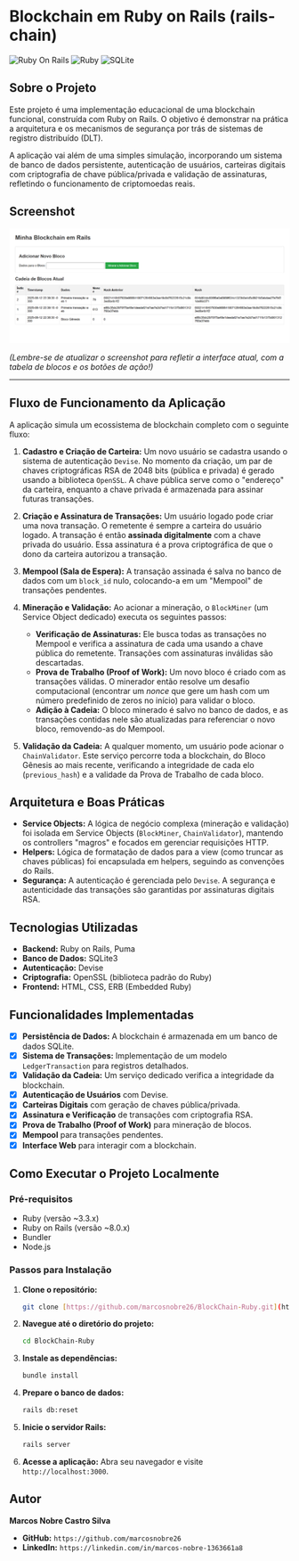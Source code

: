# Blockchain em Ruby on Rails (rails-chain)

![Ruby On Rails](https://img.shields.io/badge/Ruby_on_Rails-CC0000?style=for-the-badge&logo=ruby-on-rails&logoColor=white)
![Ruby](https://img.shields.io/badge/Ruby-CC342D?style=for-the-badge&logo=ruby&logoColor=white)
![SQLite](https://img.shields.io/badge/SQLite-07405E?style=for-the-badge&logo=sqlite&logoColor=white)

## Sobre o Projeto

Este projeto é uma implementação educacional de uma blockchain funcional, construída com Ruby on Rails. O objetivo é demonstrar na prática a arquitetura e os mecanismos de segurança por trás de sistemas de registro distribuído (DLT).

A aplicação vai além de uma simples simulação, incorporando um sistema de banco de dados persistente, autenticação de usuários, carteiras digitais com criptografia de chave pública/privada e validação de assinaturas, refletindo o funcionamento de criptomoedas reais.

## Screenshot

![Screenshot da Aplicação](public/image.png)

*(Lembre-se de atualizar o screenshot para refletir a interface atual, com a tabela de blocos e os botões de ação!)*

---

## Fluxo de Funcionamento da Aplicação

A aplicação simula um ecossistema de blockchain completo com o seguinte fluxo:

1.  **Cadastro e Criação de Carteira:** Um novo usuário se cadastra usando o sistema de autenticação `Devise`. No momento da criação, um par de chaves criptográficas RSA de 2048 bits (pública e privada) é gerado usando a biblioteca `OpenSSL`. A chave pública serve como o "endereço" da carteira, enquanto a chave privada é armazenada para assinar futuras transações.

2.  **Criação e Assinatura de Transações:** Um usuário logado pode criar uma nova transação. O remetente é sempre a carteira do usuário logado. A transação é então **assinada digitalmente** com a chave privada do usuário. Essa assinatura é a prova criptográfica de que o dono da carteira autorizou a transação.

3.  **Mempool (Sala de Espera):** A transação assinada é salva no banco de dados com um `block_id` nulo, colocando-a em um "Mempool" de transações pendentes.

4.  **Mineração e Validação:** Ao acionar a mineração, o `BlockMiner` (um Service Object dedicado) executa os seguintes passos:
    * **Verificação de Assinaturas:** Ele busca todas as transações no Mempool e verifica a assinatura de cada uma usando a chave pública do remetente. Transações com assinaturas inválidas são descartadas.
    * **Prova de Trabalho (Proof of Work):** Um novo bloco é criado com as transações válidas. O minerador então resolve um desafio computacional (encontrar um *nonce* que gere um hash com um número predefinido de zeros no início) para validar o bloco.
    * **Adição à Cadeia:** O bloco minerado é salvo no banco de dados, e as transações contidas nele são atualizadas para referenciar o novo bloco, removendo-as do Mempool.

5.  **Validação da Cadeia:** A qualquer momento, um usuário pode acionar o `ChainValidator`. Este serviço percorre toda a blockchain, do Bloco Gênesis ao mais recente, verificando a integridade de cada elo (`previous_hash`) e a validade da Prova de Trabalho de cada bloco.

## Arquitetura e Boas Práticas

* **Service Objects:** A lógica de negócio complexa (mineração e validação) foi isolada em Service Objects (`BlockMiner`, `ChainValidator`), mantendo os controllers "magros" e focados em gerenciar requisições HTTP.
* **Helpers:** Lógica de formatação de dados para a view (como truncar as chaves públicas) foi encapsulada em helpers, seguindo as convenções do Rails.
* **Segurança:** A autenticação é gerenciada pelo `Devise`. A segurança e autenticidade das transações são garantidas por assinaturas digitais RSA.

## Tecnologias Utilizadas

* **Backend:** Ruby on Rails, Puma
* **Banco de Dados:** SQLite3
* **Autenticação:** Devise
* **Criptografia:** OpenSSL (biblioteca padrão do Ruby)
* **Frontend:** HTML, CSS, ERB (Embedded Ruby)

## Funcionalidades Implementadas

-   [x] **Persistência de Dados:** A blockchain é armazenada em um banco de dados SQLite.
-   [x] **Sistema de Transações:** Implementação de um modelo `LedgerTransaction` para registros detalhados.
-   [x] **Validação da Cadeia:** Um serviço dedicado verifica a integridade da blockchain.
-   [x] **Autenticação de Usuários** com Devise.
-   [x] **Carteiras Digitais** com geração de chaves pública/privada.
-   [x] **Assinatura e Verificação** de transações com criptografia RSA.
-   [x] **Prova de Trabalho (Proof of Work)** para mineração de blocos.
-   [x] **Mempool** para transações pendentes.
-   [x] **Interface Web** para interagir com a blockchain.

## Como Executar o Projeto Localmente

### Pré-requisitos

* Ruby (versão ~3.3.x)
* Ruby on Rails (versão ~8.0.x)
* Bundler
* Node.js

### Passos para Instalação

1.  **Clone o repositório:**
    ```bash
    git clone [https://github.com/marcosnobre26/BlockChain-Ruby.git](https://github.com/marcosnobre26/BlockChain-Ruby.git)
    ```

2.  **Navegue até o diretório do projeto:**
    ```bash
    cd BlockChain-Ruby
    ```

3.  **Instale as dependências:**
    ```bash
    bundle install
    ```

4.  **Prepare o banco de dados:**
    ```bash
    rails db:reset
    ```

5.  **Inicie o servidor Rails:**
    ```bash
    rails server
    ```

6.  **Acesse a aplicação:**
    Abra seu navegador e visite `http://localhost:3000`.

## Autor

**Marcos Nobre Castro Silva**

* **GitHub:** `https://github.com/marcosnobre26`
* **LinkedIn:** `https://linkedin.com/in/marcos-nobre-1363661a8`